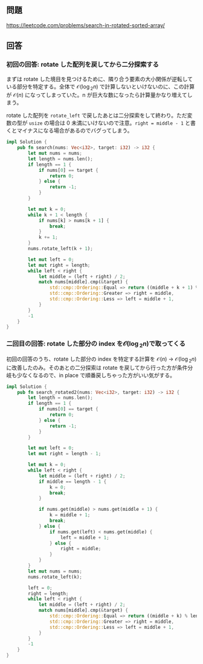 ## 問題

https://leetcode.com/problems/search-in-rotated-sorted-array/

## 回答

### 初回の回答: rotate した配列を戻してから二分探索する

まずは rotate した境目を見つけるために、隣り合う要素の大小関係が逆転している部分を特定する。全体で $\mathcal{O}(\log{_2}{n})$ で計算しないといけないのに、この計算が $\mathcal{O}(n)$ になってしまっていた。n が巨大な数になったら計算量かなり増えてしまう。

rotate した配列を `rotate_left` で戻したあとは二分探索をして終わり。ただ変数の型が `usize` の場合は 0 未満にいけないので注意。`right = middle - 1` と書くとマイナスになる場合があるのでバグってしまう。

```rust
impl Solution {
    pub fn search(nums: Vec<i32>, target: i32) -> i32 {
        let mut nums = nums;
        let length = nums.len();
        if length == 1 {
            if nums[0] == target {
                return 0;
            } else {
                return -1;
            }
        }

        let mut k = 0;
        while k + 1 < length {
            if nums[k] > nums[k + 1] {
                break;
            }
            k += 1;
        }
        nums.rotate_left(k + 1);

        let mut left = 0;
        let mut right = length;
        while left < right {
            let middle = (left + right) / 2;
            match nums[middle].cmp(&target) {
                std::cmp::Ordering::Equal => return ((middle + k + 1) % length) as i32,
                std::cmp::Ordering::Greater => right = middle,
                std::cmp::Ordering::Less => left = middle + 1,
            }
        }
        -1
    }
}
```

### 二回目の回答: rotate した部分の index を$\mathcal{O}(\log{_2}{n})$で取ってくる

初回の回答のうち、rotate した部分の index を特定する計算を $\mathcal{O}(n)$ -> $\mathcal{O}(\log{_2}{n})$ に改善したのみ。そのあとの二分探索は rotate を戻してから行った方が条件分岐も少なくなるので、in place で順番戻しちゃった方がいい気がする。

```rust
impl Solution {
    pub fn search_rotated2(nums: Vec<i32>, target: i32) -> i32 {
        let length = nums.len();
        if length == 1 {
            if nums[0] == target {
                return 0;
            } else {
                return -1;
            }
        }

        let mut left = 0;
        let mut right = length - 1;

        let mut k = 0;
        while left < right {
            let middle = (left + right) / 2;
            if middle == length - 1 {
                k = 0;
                break;
            }

            if nums.get(middle) > nums.get(middle + 1) {
                k = middle + 1;
                break;
            } else {
                if nums.get(left) < nums.get(middle) {
                    left = middle + 1;
                } else {
                    right = middle;
                }
            }
        }
        let mut nums = nums;
        nums.rotate_left(k);

        left = 0;
        right = length;
        while left < right {
            let middle = (left + right) / 2;
            match nums[middle].cmp(&target) {
                std::cmp::Ordering::Equal => return ((middle + k) % length) as i32,
                std::cmp::Ordering::Greater => right = middle,
                std::cmp::Ordering::Less => left = middle + 1,
            }
        }
        -1
    }
}
```
